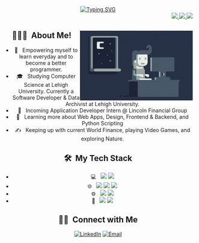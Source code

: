 <div align="center">
<a href="https://git.io/typing-svg"><img src="https://readme-typing-svg.demolab.com?font=Fira+Code&size=30&duration=500&pause=1000&color=FFA500&multiline=true&width=500&height=100&lines=print(%22Hello%2C+I'm+Andy!%22);+" alt="Typing SVG" /></a>
</div>

<div align="right">
  <a href="https://github.com/andy-1au">
    <img height="180em" src="https://github-readme-stats-eight-theta.vercel.app/api?username=andy-1au&show_icons=true&theme=algolia&include_all_commits=true&count_private=true"/>
    <img height="180em" src="https://github-readme-stats-eight-theta.vercel.app/api/top-langs/?username=andy-1au&layout=compact&langs_count=8&theme=algolia"/>
    <img height="180em" src="http://github-readme-streak-stats.herokuapp.com?user=andy-1au&theme=algolia&border_radius=5&card_width=500" />
  </a>
</div>

<div align="center">
  <img alt="Night Coding" src="https://raw.githubusercontent.com/AVS1508/AVS1508/master/assets/Night-Coding.gif" align="right"/>
  <h2 align="center"> 👨🏻‍💻 &nbsp;About Me! </h2>
  <ul>
    <li>🤔 &nbsp; Empowering myself to learn everyday and to become a better programmer.</li>
    <li>🎓 &nbsp; Studying Computer Science at Lehigh University. Currently a Software Developer & Data Archivist at Lehigh University.</li>
    <li>💼 &nbsp; Incoming Application Developer Intern @ Lincoln Financial Group </li>
    <li>🌱 &nbsp; Learning more about Web Apps, Design, Frontend & Backend, and Python Scripting</li>
    <li>✍️ &nbsp; Keeping up with current World Finance, playing Video Games, and exploring Nature.</li>
  </ul>

  <h2> 🛠 &nbsp;My Tech Stack</h2>
  <ul>
    <li>💻 &nbsp; <img src="https://img.shields.io/badge/-Python-333333?style=flat&logo=python"> <img src="https://img.shields.io/badge/-Java-333333?style=flat&logo=Java&logoColor=007396"></li>
    <li>🌐 &nbsp; <img src="https://img.shields.io/badge/-HTML5-333333?style=flat&logo=HTML5"> <img src="https://img.shields.io/badge/-CSS-333333?style=flat&logo=CSS3&logoColor=1572B6"> <img src="https://img.shields.io/badge/-JavaScript-333333?style=flat&logo=javascript"></li>
    <li>⚙️ &nbsp; <img src="https://img.shields.io/badge/-Git-333333?style=flat&logo=git"> <img src="https://img.shields.io/badge/-GitHub-333333?style=flat&logo=github"></li>
    <li>🔧 &nbsp; <img src="https://img.shields.io/badge/-Visual%20Studio%20Code-333333?style=flat&logo=visual-studio-code&logoColor=007ACC"> <img src="https://img.shields.io/badge/-RStudio-333333?style=flat&logo=rstudio"></li>
  </ul>

<h2 align="center"> 🤝🏻 &nbsp;Connect with Me </h2>
<p align="center">
  <a href="https://www.linkedin.com/in/andy-1au/"><img alt="LinkedIn" src="https://img.shields.io/badge/LinkedIn-Andy%20Lau-blue?style=flat-square&logo=linkedin"></a>
  <a href="mailto:andyolau88@gmail.com"><img alt="Email" src="https://img.shields.io/badge/Email-andyolau888@gmail.com-blue?style=flat-square&logo=gmail"></a>
</p>
</div>
